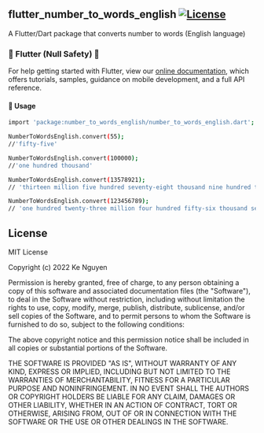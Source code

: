 ## flutter_number_to_words_english [![License](https://img.shields.io/badge/license-MIT-blue.svg)](https://github.com/kenguyenduc/flutter_number_to_words_english/blob/master/LICENSE)
A Flutter/Dart package that converts number to words (English language)

### :small_orange_diamond: Flutter (Null Safety) :wrench:
 For help getting started with Flutter, view our
[online documentation](https://flutter.dev/docs), which offers tutorials,
samples, guidance on mobile development, and a full API reference.

#### :small_orange_diamond: Usage
```sh
import 'package:number_to_words_english/number_to_words_english.dart';

NumberToWordsEnglish.convert(55);
//'fifty-five'

NumberToWordsEnglish.convert(100000);
//'one hundred thousand'

NumberToWordsEnglish.convert(13578921);
// 'thirteen million five hundred seventy-eight thousand nine hundred twenty-one'

NumberToWordsEnglish.convert(123456789);
// 'one hundred twenty-three million four hundred fifty-six thousand seven hundred eighty-nine'

```

License
----------
MIT License

Copyright (c) 2022 Ke Nguyen

Permission is hereby granted, free of charge, to any person obtaining a copy
of this software and associated documentation files (the "Software"), to deal
in the Software without restriction, including without limitation the rights
to use, copy, modify, merge, publish, distribute, sublicense, and/or sell
copies of the Software, and to permit persons to whom the Software is
furnished to do so, subject to the following conditions:

The above copyright notice and this permission notice shall be included in all
copies or substantial portions of the Software.

THE SOFTWARE IS PROVIDED "AS IS", WITHOUT WARRANTY OF ANY KIND, EXPRESS OR
IMPLIED, INCLUDING BUT NOT LIMITED TO THE WARRANTIES OF MERCHANTABILITY,
FITNESS FOR A PARTICULAR PURPOSE AND NONINFRINGEMENT. IN NO EVENT SHALL THE
AUTHORS OR COPYRIGHT HOLDERS BE LIABLE FOR ANY CLAIM, DAMAGES OR OTHER
LIABILITY, WHETHER IN AN ACTION OF CONTRACT, TORT OR OTHERWISE, ARISING FROM,
OUT OF OR IN CONNECTION WITH THE SOFTWARE OR THE USE OR OTHER DEALINGS IN THE
SOFTWARE.

